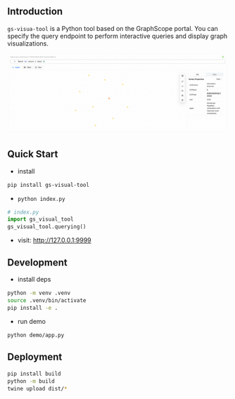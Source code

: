 ## Introduction

`gs-visua-tool` is a Python tool based on the GraphScope portal. You can specify the query endpoint to perform interactive queries and display graph visualizations.

![home](./docs/home.png)

## Quick Start

- install

```bash
pip install gs-visual-tool
```

- `python index.py`

```python
# index.py
import gs_visual_tool
gs_visual_tool.querying()
```

- visit: http://127.0.0.1:9999

## Development

- install deps

```bash
python -m venv .venv
source .venv/bin/activate
pip install -e .
```

- run demo

```bash
python demo/app.py
```

## Deployment

```bash
pip install build
python -m build
twine upload dist/*
```
